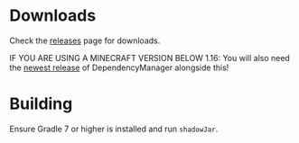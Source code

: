 # Downloads
Check the [releases](https://github.com/EnvoysDev/Envoys/releases) page for downloads.

IF YOU ARE USING A MINECRAFT VERSION BELOW 1.16:
You will also need the [newest release](https://github.com/rxdn/DependencyManager/releases/) of DependencyManager alongside this!

# Building
Ensure Gradle 7 or higher is installed and run `shadowJar`.
